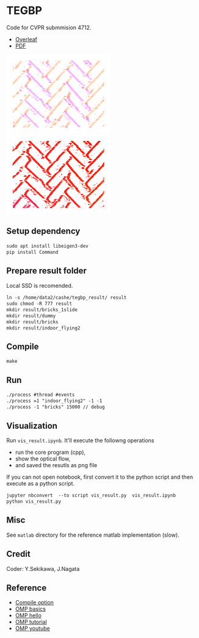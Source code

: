 # TEGBP
Code for CVPR submmision 4712.

- [Overleaf](https://www.overleaf.com/project/634f900abe6816625b0e860e)
- [PDF](https://github.com/DensoITLab/tegbp/blob/master/material/CVPR2023_4712.pdf)


<img src="https://github.com/DensoITLab/tegbp/blob/master/material/flo_1_00009.png" alt="normal flow"  title="normal flow">
<img src="https://github.com/DensoITLab/tegbp/blob/master/material/flo_0_00009.png" alt="full flow"  title="full flow">

## Setup dependency 
```
sudo apt install libeigen3-dev
pip install Command
```

## Prepare result folder
Local SSD is recomended.
```
ln -s /home/data2/cashe/tegbp_result/ result
sudo chmod -R 777 result
mkdir result/bricks_1slide
mkdir result/dummy
mkdir result/bricks
mkdir result/indoor_flying2
```

## Compile 
```
make
```

## Run
```
./process #thread #events
./process =1 "indoor_flying2" -1 -1
./process -1 "bricks" 15000 // debug
```

## Visualization
Run `vis_result.ipynb`.
It'll execute the followng operations
- run the core program (cpp),
- show the optical flow,
- and saved the resutls as png file

If you can not open notebook, first convert it to the python script and then execute as a python script.
```
jupyter nbconvert  --to script vis_result.py  vis_result.ipynb 
python vis_result.py 
```

## Misc
See  `matlab` directory for the reference matlab implementation (slow).

## Credit
Coder: Y.Sekikawa, J.Nagata

## Reference
- [Compile option](https://ac-as.net/gcc-optimization-option/)
- [OMP basics](https://ichigopack.net/openmp/omp_base_3.html)
- [OMP hello](https://curc.readthedocs.io/en/latest/programming/OpenMP-C.html#id2)
- [OMP tutorial](https://msu-cmse-courses.github.io/cmse401-S21-student/assignments/0225-HW2_OMP.html)
- [OMP youtube](https://www.youtube.com/playlist?list=PLLX-Q6B8xqZ8n8bwjGdzBJ25X2utwnoEG)
